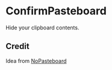 # ConfirmPasteboard
Hide your clipboard contents.

## Credit
Idea from [NoPasteboard](https://github.com/pookjw/NoPasteboard)